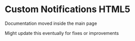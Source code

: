# Custom Notifications HTML5

Documentation moved inside the main page

Might update this eventually for fixes or improvements